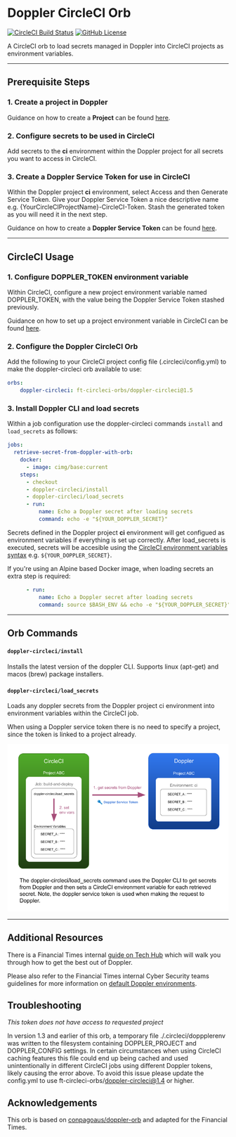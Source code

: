 # Doppler CircleCI Orb

[![CircleCI Build Status](https://circleci.com/gh/ft-circleci-orbs/doppler-circleci-orb.svg?style=shield&circle-token=c8aa8d7154df9de48a98c5231042bff7952b5fce)](https://circleci.com/gh/ft-circleci-orbs/doppler-circleci-orb) [![GitHub License](https://img.shields.io/badge/license-MIT-lightgrey.svg)](https://raw.githubusercontent.com/ft-circleci-orbs/doppler-circleci-orb/master/LICENSE)

A CircleCI orb to load secrets managed in Doppler into CircleCI projects as environment variables.

---

## Prerequisite Steps

### 1. Create a project in Doppler

Guidance on how to create a **Project** can be found [here](https://docs.doppler.com/docs/create-project#create-a-project).

### 2. Configure secrets to be used in CircleCI

Add secrets to the **ci** environment within the Doppler project for all secrets you want to access in CircleCI.

### 3. Create a Doppler Service Token for use in CircleCI

Within the Doppler project **ci** environment, select Access and then Generate Service Token.  Give your Doppler Service Token a nice descriptive name e.g. {YourCircleCIProjectName}-CircleCI-Token. Stash the generated token as you will need it in the next step.

Guidance on how to create a **Doppler Service Token** can be found [here](https://docs.doppler.com/docs/service-tokens#creating-service-tokens).

---

## CircleCI Usage

### 1. Configure DOPPLER_TOKEN environment variable

Within CircleCI, configure a new project environment variable named DOPPLER_TOKEN, with the value being the Doppler Service Token stashed previously.

Guidance on how to set up a project environment variable in CircleCI can be found [here](https://circleci.com/docs/set-environment-variable/#set-an-environment-variable-in-a-project).

### 2. Configure the Doppler CircleCI Orb

Add the following to your CircleCI project config file (.circleci/config.yml) to make the doppler-circleci orb available to use:

```yml
orbs:
    doppler-circleci: ft-circleci-orbs/doppler-circleci@1.5
```

### 3. Install Doppler CLI and load secrets

Within a job configuration use the doppler-circleci commands ```install``` and ```load_secrets``` as follows:

```yml
jobs:
  retrieve-secret-from-doppler-with-orb:
    docker:
      - image: cimg/base:current
    steps:
      - checkout
      - doppler-circleci/install
      - doppler-circleci/load_secrets
      - run:
          name: Echo a Doppler secret after loading secrets
          command: echo -e "${YOUR_DOPPLER_SECRET}"
```

Secrets defined in the Doppler project **ci** environment will get configued as environment variables if everything is set up correctly. After load_secrets is executed, secrets will be accesible using the [CircleCI environment variables syntax](https://circleci.com/docs/env-vars/) e.g. ```${YOUR_DOPPLER_SECRET}```.

If you're using an Alpine based Docker image, when loading secrets an extra step is required:

```yml
      - run:
          name: Echo a Doppler secret after loading secrets
          command: source $BASH_ENV && echo -e "${YOUR_DOPPLER_SECRET}"
```

---

## Orb Commands

#### `doppler-circleci/install`

Installs the latest version of the doppler CLI. Supports linux (apt-get) and macos (brew) package installers.

#### `doppler-circleci/load_secrets`

Loads any doppler secrets from the Doppler project ci environment into environment variables within the CircleCI job.

When using a Doppler service token there is no need to specify a project, since the token is linked to a project already.

![The doppler-circleci/load_secrets command uses the Doppler CLI to get secrets from Doppler and then sets a CircleCI environment variables for each retrieved secret. Note, the Doppler service token is used when making the request to Doppler](./load_secrets.png)

---

## Additional Resources

There is a Financial Times internal [guide on Tech Hub](https://tech.in.ft.com/tech-topics/secrets-management/doppler/guide) which will walk you through how to get the best out of Doppler.

Please also refer to the Financial Times internal Cyber Security teams guidelines for more information on [default Doppler environments](https://tech.in.ft.com/tech-topics/secrets-management/doppler/guide#using-the-default-environments).

## Troubleshooting

*This token does not have access to requested project* 

In version 1.3 and earlier of this orb, a temporary file ./.circleci/doppplerenv was written to the filesystem containing DOPPLER_PROJECT and DOPPLER_CONFIG settings. In certain circumstances when using CircleCI caching features this file could end up being cached and used unintentionally in different CircleCI jobs using different Doppler tokens, likely causing the error above. To avoid this issue please update the config.yml to use ft-circleci-orbs/doppler-circleci@1.4 or higher. 

## Acknowledgements

This orb is based on [conpagoaus/doppler-orb](https://github.com/conpagoaus/doppler-orb) and adapted for the Financial Times.
